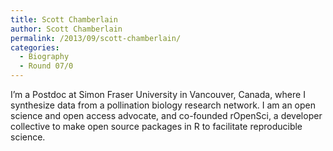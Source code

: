 ```yaml
---
title: Scott Chamberlain
author: Scott Chamberlain
permalink: /2013/09/scott-chamberlain/
categories:
  - Biography
  - Round 07/0
---
```

I&#8217;m a Postdoc at Simon Fraser University in Vancouver, Canada, where I synthesize data from a pollination biology research network. I am an open science and open access advocate, and co-founded rOpenSci, a developer collective to make open source packages in R to facilitate reproducible science.
